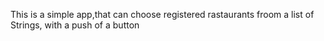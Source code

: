 This is a simple app,that can choose registered 
rastaurants froom a list of Strings, with 
a push of a button
